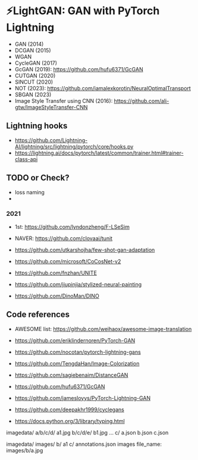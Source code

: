 # ⚡LightGAN: GAN with PyTorch Lightning

* GAN (2014)
* DCGAN (2015)
* WGAN
* CycleGAN (2017)
* GcGAN (2019): https://github.com/hufu6371/GcGAN
* CUTGAN (2020)
* SINCUT (2020)
* NOT (2023): https://github.com/iamalexkorotin/NeuralOptimalTransport
* SBGAN (2023)
* Image Style Transfer using CNN (2016): https://github.com/ali-gtw/ImageStyleTransfer-CNN

## Lightning hooks

* https://github.com/Lightning-AI/lightning/src/lightning/pytorch/core/hooks.py
* https://lightning.ai/docs/pytorch/latest/common/trainer.html#trainer-class-api


## TODO or Check?

* loss naming
* 

### 2021
* 1st: https://github.com/lyndonzheng/F-LSeSim 
* NAVER: https://github.com/clovaai/tunit

* https://github.com/utkarshojha/few-shot-gan-adaptation
* https://github.com/microsoft/CoCosNet-v2
* https://github.com/fnzhan/UNITE
* https://github.com/jiupinjia/stylized-neural-painting
* https://github.com/DinoMan/DINO

## Code references
* AWESOME list: https://github.com/weihaox/awesome-image-translation
* https://github.com/eriklindernoren/PyTorch-GAN
* https://github.com/nocotan/pytorch-lightning-gans
* https://github.com/TengdaHan/Image-Colorization
* https://github.com/sagiebenaim/DistanceGAN
* https://github.com/hufu6371/GcGAN
* https://github.com/jamesloyys/PyTorch-Lightning-GAN
* https://github.com/deepakhr1999/cyclegans


* https://docs.python.org/3/library/typing.html

imagedata/
    a/b/c/d/
        a1.jpg
    b/c/d/e/
        b1.jpg
        ...
    c/
    a.json
    b.json
    c.json

imagedata/
    images/
        b/
          a1
        c/
    annotations.json
    images
     file_name: images/b/a.jpg